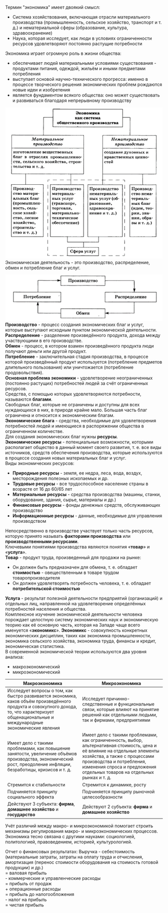 Термин "экономика" имеет двоякий смысл:
- Система хозяйствования, включающая отрасли материального производства (промышленность, сельское хозяйство, транспорт и т. д.) и нематериальной сферы (образование, культура, здравоохранение)
- Наука, которая исследует, как люди в условиях ограниченности ресурсов удовлетворяют постоянно растущие потребности
  
Экономика играет огромную роль в жизни общества:
- обеспечивает людей материальными условиями существования - продуктами питания, одеждой, жильём и иными предметами потребления
- выступает основой научно-технического прогресса: именно в процессе творческого решения экономических проблем рождаются новые идеи и изобретения
- является фундаментом всякого общества: оно может существовать и развиваться благодаря непрерывному производству
  
![Экономика как система общественного производства](../Pictures/01_01.%20Экономика%20как%20система%20общественного%20производства.png)  
Экономическая деятельность - это производство, распределение, обмен и потребление благ и услуг.

![Экономическая деятельность](../Pictures/01_02.%20Экономическая%20деятельность.png)  
**Производство** - процесс создания экономических благ и услуг, которые выступают исходным пунктом экономической деятельности.  
**Распределение** - разделение произведённого продукта, дохода между участвующими в его производстве.  
**Обмен** - процесс, в котором взамен произведённого продукта люди получают деньги или другой продукт.  
**Потребление** - заключительная стадия производства, в процессе которой произведённый продукт используется (потребление предметов длительного пользования) или уничтожается (потребление продовольствия).  
**Основная проблема экономики** - удовлетворение неограниченных (постоянно растущих) потребностей людей за счёт ограниченных ресурсов.  
Средства, с помощью которых удовлетворяются потребности, называются **благами**.  
Свободных благ, которые не ограничены и доступны для всех нуждающихся в них, в природе крайне мало. Большая часть благ ограничена и относится к экономическим благам.  
**Экономические блага** - средства, необходимые для удовлетворения потребностей людей и имеющиеся в распоряжении общества в ограниченном количестве.  
Для создания экономических благ нужны **ресурсы**.  
**Экономические ресурсы** - потенциальные возможности, которыми располагает общество в данный момент своего развития, т. е. все виды источников, средств обеспечения производства, которые используются в процессе создания новых материальных благ и услуг.  
Виды экономических ресурсов:
- **Природные ресурсы** - земля, ее недра, леса, вода, воздух, месторождения полезных ископаемых и др.
- **Трудовые ресурсы** - все трудоспособное население страны в возрасте от 16 до 60/65 лет
- **Материальные ресурсы** - средства производства (машины, станки, оборудование, здания, сырье, материалы и др.)
- **Финансовые ресурсы** - фонды денежных средств, обслуживающих производство
- **Информационные ресурсы** - данные, необходимые для управления производством
  
Непосредственно в производстве участвует только часть ресурсов, которую принято называть **факторами производства** или **производственными ресурсами**.  
Ключевыми понятиями производства являются понятия «**товар**» и «**услуга**».  
**Товар** - продукт труда, произведенный для продажи на рынке:
- Он должен быть предназначен для обмена, т. е. обладает **стоимостью** - овеществленным в товаре трудом товаропроизводителя
- Он должен удовлетворять потребность человека, т. е. обладает **потребительской стоимостью**
  
**Услуга** - результат полезной деятельности предприятий (организаций) и отдельных лиц, направленной на удовлетворение определённых потребностей населения и общества.  
Комплексное изучение экономической деятельности человека порождает целостную систему экономических наук и экономическую теорию как её основную часть, которая на Западе чаще всего именуется «**экономикс**».
**Экономикс** - совокупность конкретных экономических дисциплин, таких как экономика промышленности, экономика сельского хозяйства, экономика труда, финансы и кредит, экономическая статистика.  
В современной экономической теории используются два уровня анализа: 
- макроэкономический
- микроэкономический
  
| Макроэкономика                                                                                                                                                                                    | Микроэкономика                                                                                                                                                                                                                                                        |
| ------------------------------------------------------------------------------------------------------------------------------------------------------------------------------------------------- | --------------------------------------------------------------------------------------------------------------------------------------------------------------------------------------------------------------------------------------------------------------------- |
| Исследует вопросы о том, как быстро развивается экономика, каков объём произведённого продукта и совокупного дохода, то, что характеризует общенациональные и международные экономические явления | Исследует причинно-следственные и функциональные связи, которые влияют на принятие решений как отдельными людьми, так и фирмами, предприятиями                                                                                                                        |
| Имеет дело с такими проблемами, как повышение занятости, увеличение объёмов производства, экономический рост, преодоление инфляции, безработицы, кризисов и т. д.                                 | Имеет дело с такими проблемами, как ограниченность, выбор, альтернативная стоимость, цена и её влияние на отдельные элементы хозяйства, а также с процессами производства и потребления, изменения спроса и предложения отдельных товаров на отдельных рынках и т. д. |
| Стремится к стабильности                                                                                                                                                                          | Стремится к динамике, росту                                                                                                                                                                                                                                           |
| Подчиняется принципу социального эффекта                                                                                                                                                          | Подчиняется принципу рыночной целесообразности                                                                                                                                                                                                                        |
| Действуют 3 субъекта: **фирма**, **домашнее хозяйство** и **государство**                                                                                                                         | Действуют 2 субъекта: **фирма** и **домашнее хозяйство**                                                                                                                                                                                                              |
  
Учёт различий между макро- и микроэкономикой помогает строить механизмы регулирования макро- и микроэкономических процессов.  
Экономика тесно связана с другими науками: социологией, политологией, правоведением, историей, культурологией.

Отчет о финансовых результатах:
Выручка 
\- себестоимость (материальные затраты, затраты на оплату труда и отчисления, амортизация (перенос стоимости оборудования на стоимость готовой продукции) и др.)  
= валовая прибыль  
\- коммерческие и управленческие расходы  
= прибыль от продаж  
\+ операционные расходы  
= прибыль до налогообложения  
\- налог на прибыль  
= чистая прибыль  